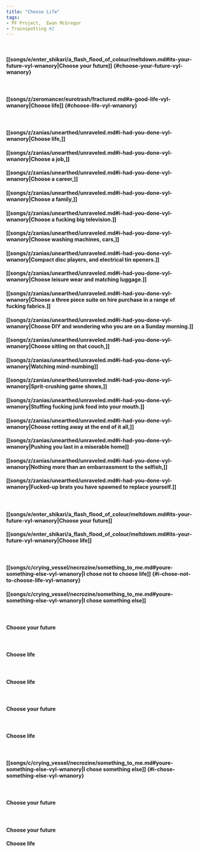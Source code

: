 ```yaml
---
title: "Choose Life"
tags:
- PF Project,  Ewan McGregor
- Trainspotting #2
---
```

&nbsp;
#### [[songs/e/enter_shikari/a_flash_flood_of_colour/meltdown.md#its-your-future-vyl-wnanory|Choose your future]] {#choose-your-future-vyl-wnanory}
&nbsp;
#### [[songs/z/zeromancer/eurotrash/fractured.md#a-good-life-vyl-wnanory|Choose life]] {#choose-life-vyl-wnanory}
&nbsp;
#### [[songs/z/zanias/unearthed/unraveled.md#i-had-you-done-vyl-wnanory|Choose life,]]
#### [[songs/z/zanias/unearthed/unraveled.md#i-had-you-done-vyl-wnanory|Choose a job,]]
#### [[songs/z/zanias/unearthed/unraveled.md#i-had-you-done-vyl-wnanory|Choose a career,]]
#### [[songs/z/zanias/unearthed/unraveled.md#i-had-you-done-vyl-wnanory|Choose a family,]]
#### [[songs/z/zanias/unearthed/unraveled.md#i-had-you-done-vyl-wnanory|Choose a fucking big television.]]
#### [[songs/z/zanias/unearthed/unraveled.md#i-had-you-done-vyl-wnanory|Choose washing machines, cars,]]
#### [[songs/z/zanias/unearthed/unraveled.md#i-had-you-done-vyl-wnanory|Compact disc players, and electrical tin openers.]]
#### [[songs/z/zanias/unearthed/unraveled.md#i-had-you-done-vyl-wnanory|Choose leisure wear and matching luggage.]]
#### [[songs/z/zanias/unearthed/unraveled.md#i-had-you-done-vyl-wnanory|Choose a three piece suite on hire purchase in a range of fucking fabrics.]]
#### [[songs/z/zanias/unearthed/unraveled.md#i-had-you-done-vyl-wnanory|Choose DIY and wondering who you are on a Sunday morning.]]
#### [[songs/z/zanias/unearthed/unraveled.md#i-had-you-done-vyl-wnanory|Choose sitting on that couch,]]
#### [[songs/z/zanias/unearthed/unraveled.md#i-had-you-done-vyl-wnanory|Watching mind-numbing]]
#### [[songs/z/zanias/unearthed/unraveled.md#i-had-you-done-vyl-wnanory|Sprit-crushing game shows,]]
#### [[songs/z/zanias/unearthed/unraveled.md#i-had-you-done-vyl-wnanory|Stuffing fucking junk food into your mouth.]]
#### [[songs/z/zanias/unearthed/unraveled.md#i-had-you-done-vyl-wnanory|Choose rotting away at the end of it all,]]
#### [[songs/z/zanias/unearthed/unraveled.md#i-had-you-done-vyl-wnanory|Pushing you last in a miserable home]]
#### [[songs/z/zanias/unearthed/unraveled.md#i-had-you-done-vyl-wnanory|Nothing more than an embarrassment to the selfish,]]
#### [[songs/z/zanias/unearthed/unraveled.md#i-had-you-done-vyl-wnanory|Fucked-up brats you have spawned to replace yourself.]]
&nbsp;
#### [[songs/e/enter_shikari/a_flash_flood_of_colour/meltdown.md#its-your-future-vyl-wnanory|Choose your future]]
#### [[songs/e/enter_shikari/a_flash_flood_of_colour/meltdown.md#its-your-future-vyl-wnanory|Choose life]]
&nbsp;
#### [[songs/c/crying_vessel/necrozine/something_to_me.md#youre-something-else-vyl-wnanory|I chose not to choose life]] {#i-chose-not-to-choose-life-vyl-wnanory}
#### [[songs/c/crying_vessel/necrozine/something_to_me.md#youre-something-else-vyl-wnanory|I chose something else]]
&nbsp;
#### Choose your future
&nbsp;
#### Choose life
&nbsp;
#### Choose life
&nbsp;
#### Choose your future
&nbsp;
#### Choose life
&nbsp;
#### [[songs/c/crying_vessel/necrozine/something_to_me.md#youre-something-else-vyl-wnanory|I chose something else]] {#i-chose-something-else-vyl-wnanory}
&nbsp;
#### Choose your future
&nbsp;
#### Choose your future
#### Choose life
